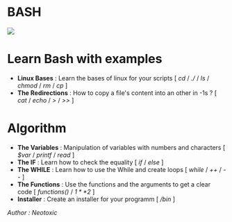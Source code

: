 # BASH

![](https://img.shields.io/badge/Free%20Course-red.svg)

# Learn Bash with examples

* **Linux Bases** : Learn the bases of linux for your scripts [ *cd* / *./* / *ls* / *chmod* / *rm* / *cp* ]
* **The Redirections** : How to copy a file's content into an other in -1s ? [ *cat* / *echo* / *>* / *>>* ]


# Algorithm

* **The Variables** : Manipulation of variables with numbers and characters [ *$var* / *printf* / *read* ]
* **The IF** : Learn how to check the equality [ *if* / *else* ]
* **The WHILE** : Learn how to use the While and create loops [ *while* / *++* / *--* ]
* **The Functions** : Use the functions and the arguments to get a clear code [ *functions()* / *$1* *$2* ]
* **Installer** : Create an installer for your programm [ */bin* ]


*Author : Neotoxic*
